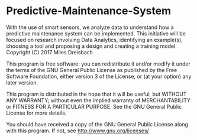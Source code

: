 # Predictive-Maintenance-System
 With the use of smart sensors, we analyze data to understand how a predictive maintenance system can be implemented. This initiative will be focused on research involving Data Analytics, identifying an example(s), choosing a tool and proposing a design and creating a training model.
Copyright (C) 2017 Miles Dreisbach

This program is free software: you can redistribute it and/or modify it under the terms of the GNU General Public License as published by the Free Software Foundation, either version 3 of the License, or (at your option) any later version.

This program is distributed in the hope that it will be useful, but WITHOUT ANY WARRANTY; without even the implied warranty of MERCHANTABILITY or FITNESS FOR A PARTICULAR PURPOSE. See the GNU General Public License for more details.

You should have received a copy of the GNU General Public License along with this program. If not, see http://www.gnu.org/licenses/
